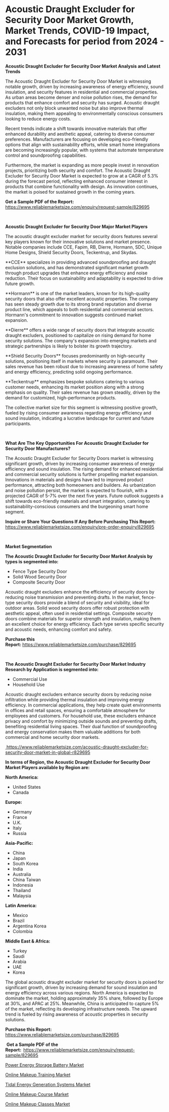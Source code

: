 <p><h1>Acoustic Draught Excluder for Security Door Market Growth, Market Trends, COVID-19 Impact, and Forecasts for period from 2024 - 2031</h1></p><p><strong>Acoustic Draught Excluder for Security Door Market Analysis and Latest Trends</strong></p>
<p><p>The Acoustic Draught Excluder for Security Door Market is witnessing notable growth, driven by increasing awareness of energy efficiency, sound insulation, and security features in residential and commercial properties. As urban areas become denser and noise pollution rises, the demand for products that enhance comfort and security has surged. Acoustic draught excluders not only block unwanted noise but also improve thermal insulation, making them appealing to environmentally conscious consumers looking to reduce energy costs.</p><p>Recent trends indicate a shift towards innovative materials that offer enhanced durability and aesthetic appeal, catering to diverse consumer preferences. Manufacturers are focusing on developing eco-friendly options that align with sustainability efforts, while smart home integrations are becoming increasingly popular, with systems that automate temperature control and soundproofing capabilities.</p><p>Furthermore, the market is expanding as more people invest in renovation projects, prioritizing both security and comfort. The Acoustic Draught Excluder for Security Door Market is expected to grow at a CAGR of 5.3% during the forecast period, reflecting enhanced consumer interest in products that combine functionality with design. As innovation continues, the market is poised for sustained growth in the coming years.</p></p>
<p><strong>Get a Sample PDF of the Report:&nbsp;</strong> <a href="https://www.reliablemarketsize.com/enquiry/request-sample/829695?utm_campaign=1131&utm_medium=2&utm_source=Github&utm_content=ia&utm_term=08102024&utm_id=acoustic-draught-excluder-for-security-door">https://www.reliablemarketsize.com/enquiry/request-sample/829695</a></p>
<p>&nbsp;</p>
<p><strong>Acoustic Draught Excluder for Security Door Major Market Players</strong></p>
<p><p>The acoustic draught excluder market for security doors features several key players known for their innovative solutions and market presence. Notable companies include CCE, Fapim, RB, Dierre, Hormann, SDC, Unique Home Designs, Shield Security Doors, Teckentrup, and Skydas.</p><p>**CCE** specializes in providing advanced soundproofing and draught exclusion solutions, and has demonstrated significant market growth through product upgrades that enhance energy efficiency and noise reduction. Their focus on sustainability and adaptability is expected to drive future growth.</p><p>**Hormann** is one of the market leaders, known for its high-quality security doors that also offer excellent acoustic properties. The company has seen steady growth due to its strong brand reputation and diverse product line, which appeals to both residential and commercial sectors. Hormann's commitment to innovation suggests continued market expansion.</p><p>**Dierre** offers a wide range of security doors that integrate acoustic draught excluders, positioned to capitalize on rising demand for home security solutions. The company's expansion into emerging markets and strategic partnerships is likely to bolster its growth trajectory.</p><p>**Shield Security Doors** focuses predominantly on high-security solutions, positioning itself in markets where security is paramount. Their sales revenue has been robust due to increasing awareness of home safety and energy efficiency, predicting solid ongoing performance.</p><p>**Teckentrup** emphasizes bespoke solutions catering to various customer needs, enhancing its market position along with a strong emphasis on quality. Their sales revenue has grown steadily, driven by the demand for customized, high-performance products.</p><p>The collective market size for this segment is witnessing positive growth, fueled by rising consumer awareness regarding energy efficiency and sound insulation, indicating a lucrative landscape for current and future participants.</p></p>
<p>&nbsp;</p>
<p><strong>What Are The Key Opportunities For Acoustic Draught Excluder for Security Door Manufacturers?</strong></p>
<p><p>The Acoustic Draught Excluder for Security Doors market is witnessing significant growth, driven by increasing consumer awareness of energy efficiency and sound insulation. The rising demand for enhanced residential and commercial security solutions is further propelling market expansion. Innovations in materials and designs have led to improved product performance, attracting both homeowners and builders. As urbanization and noise pollution persist, the market is expected to flourish, with a projected CAGR of 5-7% over the next five years. Future outlook suggests a shift towards eco-friendly materials and smart integration, catering to sustainability-conscious consumers and the burgeoning smart home segment.</p></p>
<p><strong>Inquire or Share Your Questions If Any Before Purchasing This Report:</strong> <a href="https://www.reliablemarketsize.com/enquiry/pre-order-enquiry/829695?utm_campaign=1131&utm_medium=2&utm_source=Github&utm_content=ia&utm_term=08102024&utm_id=acoustic-draught-excluder-for-security-door">https://www.reliablemarketsize.com/enquiry/pre-order-enquiry/829695</a></p>
<p>&nbsp;</p>
<p><strong>Market Segmentation</strong></p>
<p><strong>The Acoustic Draught Excluder for Security Door Market Analysis by types is segmented into:</strong></p>
<p><ul><li>Fence Type Security Door</li><li>Solid Wood Security Door</li><li>Composite Security Door</li></ul></p>
<p><p>Acoustic draught excluders enhance the efficiency of security doors by reducing noise transmission and preventing drafts. In the market, fence-type security doors provide a blend of security and visibility, ideal for outdoor areas. Solid wood security doors offer robust protection with aesthetic appeal, often used in residential settings. Composite security doors combine materials for superior strength and insulation, making them an excellent choice for energy efficiency. Each type serves specific security and acoustic needs, enhancing comfort and safety.</p></p>
<p><strong>Purchase this Report:&nbsp;</strong><a href="https://www.reliablemarketsize.com/purchase/829695?utm_campaign=1131&utm_medium=2&utm_source=Github&utm_content=ia&utm_term=08102024&utm_id=acoustic-draught-excluder-for-security-door">https://www.reliablemarketsize.com/purchase/829695</a></p>
<p>&nbsp;</p>
<p><strong>The Acoustic Draught Excluder for Security Door Market Industry Research by Application is segmented into:</strong></p>
<p><ul><li>Commercial Use</li><li>Household Use</li></ul></p>
<p><p>Acoustic draught excluders enhance security doors by reducing noise infiltration while providing thermal insulation and improving energy efficiency. In commercial applications, they help create quiet environments in offices and retail spaces, ensuring a comfortable atmosphere for employees and customers. For household use, these excluders enhance privacy and comfort by minimizing outside sounds and preventing drafts, benefiting residential living spaces. Their dual function of soundproofing and energy conservation makes them valuable additions for both commercial and home security door markets.</p></p>
<p><a href="https://www.reliablemarketsize.com/acoustic-draught-excluder-for-security-door-market-in-global-r829695?utm_campaign=1131&utm_medium=2&utm_source=Github&utm_content=ia&utm_term=08102024&utm_id=acoustic-draught-excluder-for-security-door">&nbsp;https://www.reliablemarketsize.com/acoustic-draught-excluder-for-security-door-market-in-global-r829695</a></p>
<p><strong>In terms of Region, the Acoustic Draught Excluder for Security Door Market Players available by Region are:</strong></p>
<p>
    <p> <strong> North America: </strong>
        <ul>
            <li>United States</li>
            <li>Canada</li>
        </ul>
        </p> 
    <p> <strong> Europe: </strong>
        <ul>
            <li>Germany</li>
            <li>France</li>
            <li>U.K.</li>
            <li>Italy</li>
            <li>Russia</li>
        </ul>
        </p> 
    <p> <strong> Asia-Pacific: </strong>
        <ul>
            <li>China</li>
            <li>Japan</li>
            <li>South Korea</li>
            <li>India</li>
            <li>Australia</li>
            <li>China Taiwan</li>
            <li>Indonesia</li>
            <li>Thailand</li>
            <li>Malaysia</li>
        </ul>
        </p> 
    <p> <strong> Latin America: </strong>
        <ul>
            <li>Mexico</li>
            <li>Brazil</li>
            <li>Argentina Korea</li>
            <li>Colombia</li>
        </ul>
        </p> 
    <p> <strong> Middle East & Africa: </strong>
        <ul>
            <li>Turkey</li>
            <li>Saudi</li>
            <li>Arabia</li>
            <li>UAE</li>
            <li>Korea</li>
        </ul>
    </p>
    </p>
<p><p>The global acoustic draught excluder market for security doors is poised for significant growth, driven by increasing demand for sound insulation and energy efficiency across various regions. North America is expected to dominate the market, holding approximately 35% share, followed by Europe at 30%, and APAC at 25%. Meanwhile, China is anticipated to capture 5% of the market, reflecting its developing infrastructure needs. The upward trend is fueled by rising awareness of acoustic properties in security solutions.</p></p>
<p><strong>Purchase this Report: </strong><a href="https://www.reliablemarketsize.com/purchase/829695?utm_campaign=1131&utm_medium=2&utm_source=Github&utm_content=ia&utm_term=08102024&utm_id=acoustic-draught-excluder-for-security-door">https://www.reliablemarketsize.com/purchase/829695</a></p>
<p>&nbsp;<strong>Get a Sample PDF of the Report:&nbsp;&nbsp;</strong><a href="https://www.reliablemarketsize.com/enquiry/request-sample/829695?utm_campaign=1131&utm_medium=2&utm_source=Github&utm_content=ia&utm_term=08102024&utm_id=acoustic-draught-excluder-for-security-door">https://www.reliablemarketsize.com/enquiry/request-sample/829695</a></p>
<p><strong></strong></p>
<p><p><a href="https://issuu.com/reportprime-2/docs/power-energy-storage-battery-market_e381a4bd6d1d8e?utm_campaign=1131&utm_medium=2&utm_source=Github&utm_content=ia&utm_term=08102024&utm_id=acoustic-draught-excluder-for-security-door">Power Energy Storage Battery Market</a></p><p><a href="https://www.linkedin.com/pulse/global-online-makeup-training-market-analysis-trends-forecasts-sztmf?utm_campaign=1131&utm_medium=2&utm_source=Github&utm_content=ia&utm_term=08102024&utm_id=acoustic-draught-excluder-for-security-door">Online Makeup Training Market</a></p><p><a href="https://issuu.com/reportprime-2/docs/tidal-energy-generation-systems-mar_3a66b1bab125f1?utm_campaign=1131&utm_medium=2&utm_source=Github&utm_content=ia&utm_term=08102024&utm_id=acoustic-draught-excluder-for-security-door">Tidal Energy Generation Systems Market</a></p><p><a href="https://www.linkedin.com/pulse/online-makeup-course-market-trends-detailed-study-its-segmentation-zjhvf?utm_campaign=1131&utm_medium=2&utm_source=Github&utm_content=ia&utm_term=08102024&utm_id=acoustic-draught-excluder-for-security-door">Online Makeup Course Market</a></p><p><a href="https://www.linkedin.com/pulse/global-perspectives-online-makeup-classes-market-trends-forecast-q00bf?utm_campaign=1131&utm_medium=2&utm_source=Github&utm_content=ia&utm_term=08102024&utm_id=acoustic-draught-excluder-for-security-door">Online Makeup Classes Market</a></p></p>